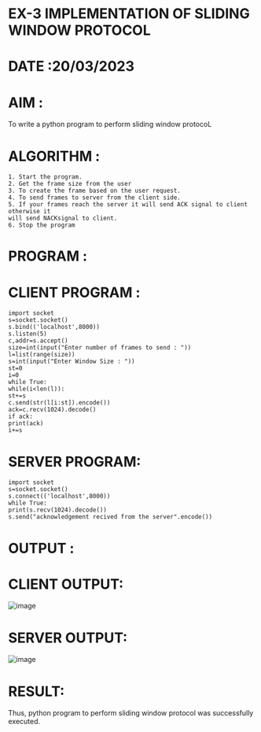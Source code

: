 # EX-3 IMPLEMENTATION OF SLIDING WINDOW PROTOCOL

# DATE :20/03/2023


# AIM :
To write a python program to perform sliding window protocoL


# ALGORITHM :
```
1. Start the program.
2. Get the frame size from the user
3. To create the frame based on the user request.
4. To send frames to server from the client side.
5. If your frames reach the server it will send ACK signal to client otherwise it
will send NACKsignal to client.
6. Stop the program
```


# PROGRAM :

# CLIENT PROGRAM :
```
import socket
s=socket.socket()
s.bind(('localhost',8000))
s.listen(5)
c,addr=s.accept()
size=int(input("Enter number of frames to send : "))
l=list(range(size))
s=int(input("Enter Window Size : "))
st=0
i=0
while True:
while(i<len(l)):
st+=s
c.send(str(l[i:st]).encode())
ack=c.recv(1024).decode()
if ack:
print(ack)
i+=s
```
# SERVER PROGRAM:
 ```
import socket
s=socket.socket()
s.connect(('localhost',8000))
while True:
print(s.recv(1024).decode())
s.send("acknowledgement recived from the server".encode())

```


# OUTPUT :

# CLIENT OUTPUT:

![image](https://github.com/kasivishvanathV/EX-3/assets/118787417/fdbe1d94-96e0-4418-b0da-faa42968bec7)

# SERVER OUTPUT:

![image](https://github.com/kasivishvanathV/EX-3/assets/118787417/68d836d4-1828-43c0-9c9e-7dc60f76dc92)




# RESULT:
Thus, python program to perform sliding window protocol was successfully executed.


